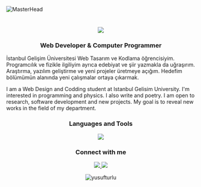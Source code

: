 ![MasterHead](https://wallpaperaccess.com/full/2671300.jpg)
<h1 align="center">
    <img src="https://readme-typing-svg.herokuapp.com/?font=Ubuntu&size=35&center=true&vCenter=true&width=500&height=70&duration=3000&lines=Hi+There!+👋;+I'm+Yusuf!;" />
</h1>
<h3 align="center">Web Developer & Computer Programmer</h3>

<p>İstanbul Gelişim Üniversitesi Web Tasarım ve Kodlama öğrencisiyim. Programcılık ve fizikle ilgiliyim ayrıca edebiyat ve şiir yazmakla da uğraşırım. Araştırma, yazılım geliştirme ve yeni projeler üretmeye açığım. Hedefim bölümümün alanında yeni çalışmalar ortaya çıkarmak.


I am a Web Design and Codding student at Istanbul Gelisim University. I'm interested in programming and physics. I also write and poetry. I am open to research, software development and new projects. My goal is to reveal new works in the field of my department.</p>

<h3 align="center">Languages and Tools</h3>
<p align="center">
  <img src="https://skillicons.dev/icons?i=html,css,javascript,bootstrap,jquery,c,php,python,linux,debian,redhat,kali,vscode,sublime,github,git,flask,mysql,postgresql,sqlite" />
</p>

<h3 align="center">Connect with me</h3>
<p align="center">  <a href="https://www.linkedin.com/in/yusuf-t-296635232/" target="_blank">
    <img src="https://img.shields.io/badge/LinkedIn-0077B5?style=for-the-badge&logo=linkedin&logoColor=white" target="_blank" />
  </a>
    <a href="mailto:yusufturlu@proton.me">
    <img src="https://img.shields.io/badge/Gmail-333333?style=for-the-badge&logo=gmail&logoColor=red" />
  </a></p>

<p align="center"  ><img align="center" src="https://github-readme-stats.vercel.app/api/top-langs?username=yusufturlu&show_icons=true&locale=en&layout=compact" alt="yusufturlu" /></p>


